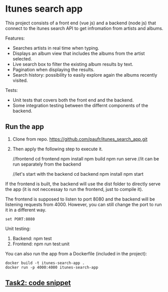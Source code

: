 # Itunes search app

This project consists of a front end (vue js) and a backend (node js) that connect to the itunes search API to get infromation from artists and albums.

Features:
 - Searches artists in real time when typing.
 - Displays an album view that includes the albums from the artist selected.
 - Live search box to filter the existing album results by text.
 - Pagination when displaying the results.
 - Search history: possibility to easily explore again the albums recently visited.
 
 Tests:
 
 - Unit tests that covers both the front end and the backend.
 - Some integration testing between the differnt components of the backend.

## Run the app

 1. Clone from repo. https://github.com/paufr/itunes_search_app.git
 2. Then apply the following step to execute it.
	
	//frontend
	cd frontend
	npm install
	npm build
	npm run serve //it can be run separately from the backend
	
	//let's start with the backend
	cd backend
	npm install
	npm start

If the frontend is built, the backend will use the dist folder to directly serve the app (it is not neccessay to run the frontend, just to compile it).

The frontend is supposed to listen to port 8080 and the backend will be listening requests from 4000. However, you can still change the port to run it in a different way.

	set PORT:8080

Unit testing:

 1. Backend: npm test
 2. Frontend: npm run test:unit

You can also run the app from a Dockerfile (included in the project):

	docker build -t itunes-search-app .
	docker run -p 4000:4000 itunes-search-app


## [Task2: code snippet ](task2.md)
